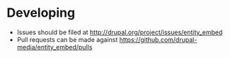 # Developing

* Issues should be filed at http://drupal.org/project/issues/entity_embed
* Pull requests can be made against https://github.com/drupal-media/entity_embed/pulls
